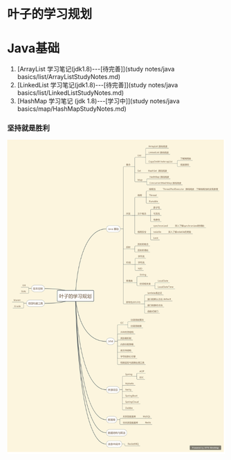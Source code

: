 # 叶子的学习规划

# Java基础

1. [ArrayList  学习笔记(jdk1.8)---[待完善]](study notes/java basics/list/ArrayListStudyNotes.md)  
2. [LinkedList 学习笔记(jdk1.8)---[待完善]](study notes/java basics/list/LinkedListStudyNotes.md)  
3. [HashMap 学习笔记 (jdk 1.8)---[学习中]](study notes/java basics/map/HashMapStudyNotes.md)







### 坚持就是胜利
<img src="img/leaves-study.png"/>
